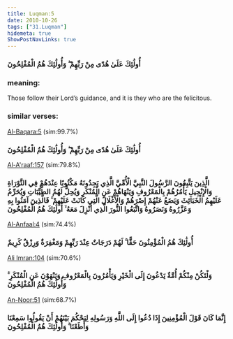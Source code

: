 ```yaml
---
title: Luqman:5
date: 2010-10-26
tags: ["31.Luqman"]
hidemeta: true 
ShowPostNavLinks: true 
---
```

### أُولَٰئِكَ عَلَىٰ هُدًى مِنْ رَبِّهِمْ ۖ وَأُولَٰئِكَ هُمُ الْمُفْلِحُونَ
### meaning: 
Those follow their Lord’s guidance, and it is they who are the felicitous.
### similar verses: 

[Al-Baqara:5](/2/5) (sim:99.7%)

### أُولَٰئِكَ عَلَىٰ هُدًى مِنْ رَبِّهِمْ ۖ وَأُولَٰئِكَ هُمُ الْمُفْلِحُونَ

[Al-A'raaf:157](/7/157) (sim:79.8%)

### الَّذِينَ يَتَّبِعُونَ الرَّسُولَ النَّبِيَّ الْأُمِّيَّ الَّذِي يَجِدُونَهُ مَكْتُوبًا عِنْدَهُمْ فِي التَّوْرَاةِ وَالْإِنْجِيلِ يَأْمُرُهُمْ بِالْمَعْرُوفِ وَيَنْهَاهُمْ عَنِ الْمُنْكَرِ وَيُحِلُّ لَهُمُ الطَّيِّبَاتِ وَيُحَرِّمُ عَلَيْهِمُ الْخَبَائِثَ وَيَضَعُ عَنْهُمْ إِصْرَهُمْ وَالْأَغْلَالَ الَّتِي كَانَتْ عَلَيْهِمْ ۚ فَالَّذِينَ آمَنُوا بِهِ وَعَزَّرُوهُ وَنَصَرُوهُ وَاتَّبَعُوا النُّورَ الَّذِي أُنْزِلَ مَعَهُ ۙ أُولَٰئِكَ هُمُ الْمُفْلِحُونَ

[Al-Anfaal:4](/8/4) (sim:74.4%)

### أُولَٰئِكَ هُمُ الْمُؤْمِنُونَ حَقًّا ۚ لَهُمْ دَرَجَاتٌ عِنْدَ رَبِّهِمْ وَمَغْفِرَةٌ وَرِزْقٌ كَرِيمٌ

[Ali Imran:104](/3/104) (sim:70.6%)

### وَلْتَكُنْ مِنْكُمْ أُمَّةٌ يَدْعُونَ إِلَى الْخَيْرِ وَيَأْمُرُونَ بِالْمَعْرُوفِ وَيَنْهَوْنَ عَنِ الْمُنْكَرِ ۚ وَأُولَٰئِكَ هُمُ الْمُفْلِحُونَ

[An-Noor:51](/24/51) (sim:68.7%)

### إِنَّمَا كَانَ قَوْلَ الْمُؤْمِنِينَ إِذَا دُعُوا إِلَى اللَّهِ وَرَسُولِهِ لِيَحْكُمَ بَيْنَهُمْ أَنْ يَقُولُوا سَمِعْنَا وَأَطَعْنَا ۚ وَأُولَٰئِكَ هُمُ الْمُفْلِحُونَ
